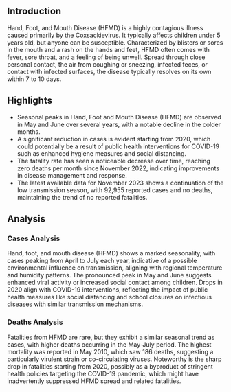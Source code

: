 ## Introduction

Hand, Foot, and Mouth Disease (HFMD) is a highly contagious illness caused primarily by the Coxsackievirus. It typically affects children under 5 years old, but anyone can be susceptible. Characterized by blisters or sores in the mouth and a rash on the hands and feet, HFMD often comes with fever, sore throat, and a feeling of being unwell. Spread through close personal contact, the air from coughing or sneezing, infected feces, or contact with infected surfaces, the disease typically resolves on its own within 7 to 10 days.
## Highlights

- Seasonal peaks in Hand, Foot and Mouth Disease (HFMD) are observed in May and June over several years, with a notable decline in the colder months. <br/>
- A significant reduction in cases is evident starting from 2020, which could potentially be a result of public health interventions for COVID-19 such as enhanced hygiene measures and social distancing. <br/>
- The fatality rate has seen a noticeable decrease over time, reaching zero deaths per month since November 2022, indicating improvements in disease management and response. <br/>
- The latest available data for November 2023 shows a continuation of the low transmission season, with 92,955 reported cases and no deaths, maintaining the trend of no reported fatalities. <br/>
## Analysis

### Cases Analysis
Hand, foot, and mouth disease (HFMD) shows a marked seasonality, with cases peaking from April to July each year, indicative of a possible environmental influence on transmission, aligning with regional temperature and humidity patterns. The pronounced peak in May and June suggests enhanced viral activity or increased social contact among children. Drops in 2020 align with COVID-19 interventions, reflecting the impact of public health measures like social distancing and school closures on infectious diseases with similar transmission mechanisms.

### Deaths Analysis
Fatalities from HFMD are rare, but they exhibit a similar seasonal trend as cases, with higher deaths occurring in the May-July period. The highest mortality was reported in May 2010, which saw 186 deaths, suggesting a particularly virulent strain or co-circulating viruses. Noteworthy is the sharp drop in fatalities starting from 2020, possibly as a byproduct of stringent health policies targeting the COVID-19 pandemic, which might have inadvertently suppressed HFMD spread and related fatalities.
